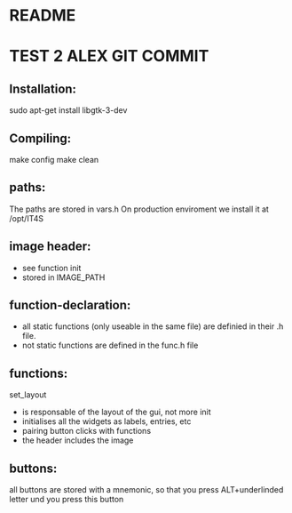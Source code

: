 # README #
# TEST 2 ALEX GIT COMMIT #


## Installation: ##
sudo apt-get install libgtk-3-dev

## Compiling: ##
make config
make clean

## paths: ##
The paths are stored in vars.h
On production enviroment we install it at /opt/IT4S

## image header: ## 
* see function init
* stored in IMAGE_PATH

## function-declaration: ##
* all static functions (only useable in the same file) are definied in their .h file.
* not static functions are defined in the func.h file

## functions: ##
set_layout
* is responsable of the layout of the gui, not more
init
* initialises all the widgets as labels, entries, etc
* pairing button clicks with functions
* the header includes the image
## buttons: ##
all buttons are stored with a mnemonic, so that you press ALT+underlinded letter und you press this button

